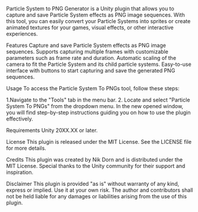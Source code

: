 Particle System to PNG Generator is a Unity plugin that allows you to capture and save Particle System effects as PNG image sequences. With this tool, you can easily convert your Particle Systems into sprites or create animated textures for your games, visual effects, or other interactive experiences.

Features
Capture and save Particle System effects as PNG image sequences.
Supports capturing multiple frames with customizable parameters such as frame rate and duration.
Automatic scaling of the camera to fit the Particle System and its child particle systems.
Easy-to-use interface with buttons to start capturing and save the generated PNG sequences.

Usage
To access the Particle System To PNGs tool, follow these steps:

1.Navigate to the "Tools" tab in the menu bar.
2. Locate and select "Particle System To PNGs" from the dropdown menu.
In the new opened window, you will find step-by-step instructions guiding you on how to use the plugin effectively.

Requirements
Unity 20XX.XX or later.

License
This plugin is released under the MIT License. See the LICENSE file for more details.

Credits
This plugin was created by Nik Dorn and is distributed under the MIT License. Special thanks to the Unity community for their support and inspiration.

Disclaimer
This plugin is provided "as is" without warranty of any kind, express or implied. Use it at your own risk. The author and contributors shall not be held liable for any damages or liabilities arising from the use of this plugin.